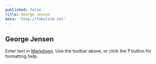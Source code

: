 ```yaml
---
published: false
title: George Jensen
meta: 'http://fakelink.net'
---
```

## George Jensen

Enter text in [Markdown](http://daringfireball.net/projects/markdown/). Use the toolbar above, or click the **?** button for formatting help.
